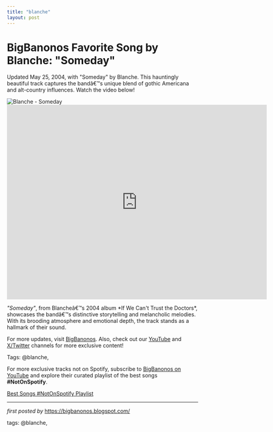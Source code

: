 ```yaml
---
title: "blanche"
layout: post
---
```

<!-- Title of the Post -->
<h1 >BigBanonos Favorite Song by Blanche: "Someday"</h1> <!-- Introductory Text -->
<p >Updated May 25, 2004, with "Someday" by Blanche. This hauntingly beautiful track captures the bandâ€™s unique blend of gothic Americana and alt-country influences. Watch the video below!</p> <!-- Featured Image -->
<div > <img src="https://upload.wikimedia.org/wikipedia/commons/7/7f/Blanche%28band%29.jpg" alt="Blanche - Someday" />
</div> <!-- YouTube Video Embed -->
<div > <iframe width="685" height="514" src="https://www.youtube.com/embed/m24YEoqSneQ" title="Blanche - "Someday..." [OFFICIAL]" frameborder="0" allow="accelerometer; autoplay; clipboard-write; encrypted-media; gyroscope; picture-in-picture; web-share" referrerpolicy="strict-origin-when-cross-origin" allowfullscreen></iframe>
</div> <!-- Song Information -->
<div > <p><em>"Someday"</em>, from Blancheâ€™s 2004 album *If We Can't Trust the Doctors*, showcases the bandâ€™s distinctive storytelling and melancholic melodies. With its brooding atmosphere and emotional depth, the track stands as a hallmark of their sound.</p>
</div> <!-- Footer Links -->
<div > <p>For more updates, visit <a href="https://bigbanonos.blogspot.com/" target="_blank">BigBanonos</a>. Also, check out our <a href="https://www.youtube.com/@BigBanonos" target="_blank">YouTube</a> and <a href="https://x.com/bigbanonos" target="_blank">X/Twitter</a> channels for more exclusive content!</p>
</div> <!-- Tags -->
<p >Tags: @blanche,</p>


<!--Subscribe and Playlist Links-->
<div>
    <p>For more exclusive tracks not on Spotify, subscribe to <a href="https://www.youtube.com/@BigBanonos" target="_blank">BigBanonos on YouTube</a> and explore their curated playlist of the best songs <strong>#NotOnSpotify</strong>.</p>
    <p><a href="https://www.youtube.com/playlist?list=PLtuNtuTatqI0kFahUCbtbfenC_ET5O_tr" target="_blank">Best Songs #NotOnSpotify Playlist<br /></a></p></div>

<hr />

<p><em>first posted by</em> <a href="https://bigbanonos.blogspot.com/" rel="noopener" target="_new">https://bigbanonos.blogspot.com/</a></p>

<p>tags: @blanche,</p>
